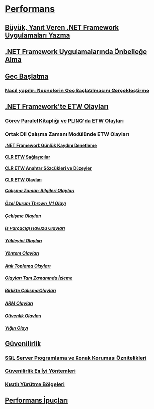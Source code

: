 # [Performans](index.md)
## [Büyük, Yanıt Veren .NET Framework Uygulamaları Yazma](writing-large-responsive-apps.md)
## [.NET Framework Uygulamalarında Önbelleğe Alma](caching-in-net-framework-applications.md)
## [Geç Başlatma](lazy-initialization.md)
### [Nasıl yapılır: Nesnelerin Geç Başlatılmasını Gerçekleştirme](how-to-perform-lazy-initialization-of-objects.md)
## [.NET Framework'te ETW Olayları](etw-events.md)
### [Görev Paralel Kitaplığı ve PLINQ'da ETW Olayları](etw-events-in-task-parallel-library-and-plinq.md)
### [Ortak Dil Çalışma Zamanı Modülünde ETW Olayları](etw-events-in-the-common-language-runtime.md)
#### [.NET Framework Günlük Kaydını Denetleme](controlling-logging.md)
#### [CLR ETW Sağlayıcılar](clr-etw-providers.md)
#### [CLR ETW Anahtar Sözcükleri ve Düzeyler](clr-etw-keywords-and-levels.md)
#### [CLR ETW Olayları](clr-etw-events.md)
##### [Çalışma Zamanı Bilgileri Olayları](runtime-information-etw-events.md)
##### [Özel Durum Thrown_V1 Olayı](exception-thrown-v1-etw-event.md)
##### [Çekişme Olayları](contention-etw-events.md)
##### [İş Parçacığı Havuzu Olayları](thread-pool-etw-events.md)
##### [Yükleyici Olayları](loader-etw-events.md)
##### [Yöntem Olayları](method-etw-events.md)
##### [Atık Toplama Olayları](garbage-collection-etw-events.md)
##### [Olayları Tam Zamanında İzleme](jit-tracing-etw-events.md)
##### [Birlikte Çalışma Olayları](interop-etw-events.md)
##### [ARM Olayları](application-domain-resource-monitoring-arm-etw-events.md)
##### [Güvenlik Olayları](security-etw-events.md)
##### [Yığın Olayı](stack-etw-event.md)
## [Güvenilirlik](reliability.md)
### [SQL Server Programlama ve Konak Koruması Öznitelikleri](sql-server-programming-and-host-protection-attributes.md)
### [Güvenilirlik En İyi Yöntemleri](reliability-best-practices.md)
### [Kısıtlı Yürütme Bölgeleri](constrained-execution-regions.md)
## [Performans İpuçları](performance-tips.md)
